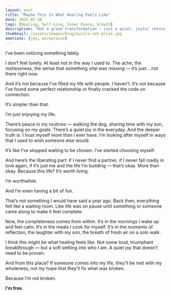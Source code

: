 ```yaml
---
layout: post
title: "Maybe This Is What Healing Feels Like"
date: 2025-05-30
tags: [Healing, Self-Love, Inner Peace, Growth]
description: "Not a grand transformation — just a quiet, joyful return to myself."
thumbnail: /assets/images/blog/puzzle-not-prize.jpg
emotions: [joy, acceptance]
---
```


I’ve been noticing something lately.

I don’t feel lonely. At least not in the way I used to. The ache, the restlessness, the sense that something vital was missing — it’s just… not there right now.

And it’s not because I’ve filled my life with people. I haven’t. It’s not because I’ve found some perfect relationship or finally cracked the code on connection.

It’s simpler than that.

I’m just enjoying my life.

There’s peace in my routines — walking the dog, sharing time with my son, focusing on my goals. There’s a quiet joy in the everyday. And the deeper truth is: I trust myself more than I ever have. I’m looking after myself in ways that I used to wish someone else would.

It’s like I’ve stopped waiting to be chosen. I’ve started choosing myself.

And here’s the liberating part: if I never find a partner, if I never fall madly in love again, if it’s just me and the life I’m building — that’s okay. More than okay. Because this life? It’s worth living.

I’m worthwhile.

And I’m even having a bit of fun.

That’s not something I would have said a year ago. Back then, everything felt like a waiting room. Like life was on pause until something or someone came along to make it feel complete.

Now, the completeness comes from within. It’s in the mornings I wake up and feel calm. It’s in the meals I cook for myself. It’s in the moments of reflection, the laughter with my son, the breath of fresh air on a solo walk.

I think this might be what healing feels like. Not some loud, triumphant breakthrough — but a soft settling into who I am. A quiet joy that doesn’t need to be proven.

And from this place? If someone comes into my life, they’ll be met with my wholeness, not my hope that they’ll fix what was broken.

Because I’m not broken.

**I’m free.**
